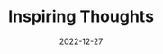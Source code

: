 ---
slug: thought-for-the-day
title: "Inspiring Thoughts"
date: 2022-12-27
excerpt: 'in love all the contradiction of existence merge themselves and are lost only in love are  unity and duality not at variance love must be one and two at the same time bondage and liberation are not antagonistic in love for love is most free and at thesame time most bound.'
tags: [Inspiration, Motivation, Quotes, Thoughts]
---